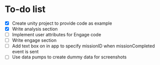 # To-do list

- [x] Create unity project to provide code as example
- [x] Write analysis section
- [ ] Implement user attributes for Engage code
- [ ] Write engage section
- [ ] Add text box on in app to specify missionID when missionCompleted event is sent
- [ ] Use data pumps to create dummy data for screenshots
